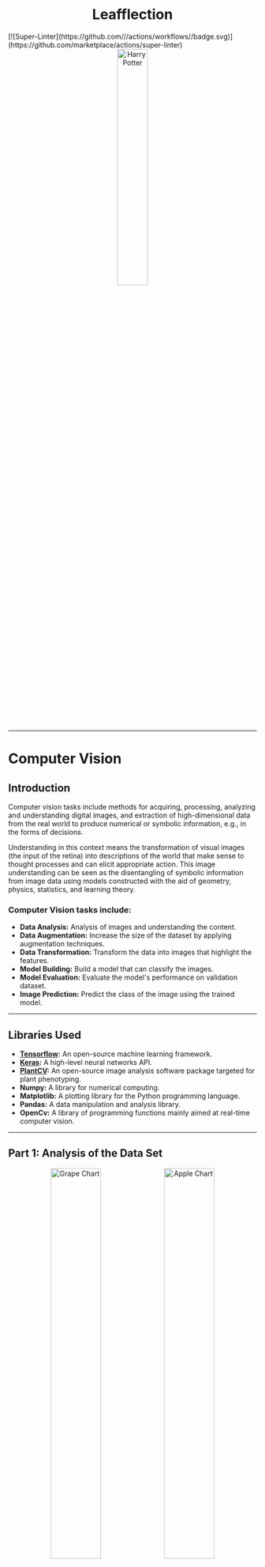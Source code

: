 <h1 align="center">Leafflection</h1>
[![Super-Linter](https://github.com/<OWNER>/<REPOSITORY>/actions/workflows/<WORKFLOW_FILE_NAME>/badge.svg)](https://github.com/marketplace/actions/super-linter)

<div align="center">
<img src="images/tree.png" alt="Harry Potter" width="35%">
</div>

---

# Computer Vision

## Introduction

Computer vision tasks include methods for acquiring,
processing, analyzing and understanding digital images,
and extraction of high-dimensional data from the real world
to produce numerical or symbolic information,
e.g., in the forms of decisions.

Understanding in this context means the transformation of visual images
(the input of the retina)
into descriptions of the world that make sense to thought processes and can
elicit appropriate action.
This image understanding can be seen as the disentangling of
symbolic information from image data
using models constructed with the aid of geometry,
physics, statistics, and learning theory.

### Computer Vision tasks include:

- **Data Analysis:** Analysis of images and understanding the content.
- **Data Augmentation:** Increase the size of the dataset by applying
  augmentation techniques.
- **Data Transformation:** Transform the data into images that highlight the
  features.
- **Model Building:** Build a model that can classify the images.
- **Model Evaluation:** Evaluate the model's performance on validation dataset.
- **Image Prediction:** Predict the class of the image using the trained model.

-------------------

## Libraries Used

- **[Tensorflow](https://tensorflow.org/guide/):** An open-source machine
  learning framework.
- **[Keras](https://keras.io/):** A high-level neural networks API.
- **[PlantCV](https://plantcv.readthedocs.io/en/stable/):** An open-source
  image analysis software package targeted for plant phenotyping.
- **Numpy:** A library for numerical computing.
- **Matplotlib:** A plotting library for the Python programming language.
- **Pandas:** A data manipulation and analysis library.
- **OpenCv:** A library of programming functions mainly aimed at real-time
  computer vision.

-------------------

## Part 1: Analysis of the Data Set

<div align="center">
  <img src="images/grape_chart.png" alt="Grape Chart" width="45%">
  <img src="images/apple_chart.png" alt="Apple Chart" width="45%">
</div>

### Instructions

Write a program named `distribution.py`
that takes as arguments a directory and
fetches images in its subdirectories.
This program, and therefore you, must then extract
and analyze/understand the data
set from the images.
The program should output pie charts and bar
charts for each plant type.
Your program must also retrieve the name of the directory
to name the chart’s colones accordingly.

### Example

```bash
python3 distribution.py --src leaves/
````

The program will walk through the directories and find the root directory.
It will then extract the subdirectory names and the images in them.
To analyze the data set, the program will output pie charts and bar charts
for each plant type.

-------------------

## Part 2: Data augmentation

Looking and the data set, you will notice that the images are not enough to
train a model. The data is not balanced, which could lead to overfitting.
To solve this problem, you will need to augment the data set. This is where
`augmentation.py` comes in. This program takes in a directory and applies
augmentation techniques to the images in the directory.

It automatically
detects the directory with the most images and augments the images in the
other directories to match the number of images in the directory with the most
images. Additionally, you can specify the number of images you want to augment.


<details>
<summary><strong>Click to view images</strong></summary>
<div align="center">
    <div style="display: inline-block; text-align: center; width: 20%;">
        <img src="images/augmented_gif.gif" alt="Original" width="100%">
        <div>Augmented Images created from a single image.</div>
    </div>
</div>
</details>


Above, you can see an example of an image going through different augmentation
techniques. The original image is top and center, and below are the augmented
versions of the image.

```bash
python3 augmentation.py --src leaves/
```

After balancing the data set, we check out the distribution of the data set
again. The data set is now balanced, and we can proceed to the next step.

<div align="center">
  <img src="images/grape_chart_balanced.png" alt="Grape Chart" width="45%">
  <img src="images/apple_chart_balanced.png" alt="Apple Chart" width="45%">
</div>


-------------------

## Part 3: Image Transformation

Next, we want to better understand the images in the data set. To achieve
this, we will transform the images to highlight the features in the images.

<details>
<summary><strong>Click to view images</strong></summary>

<div align="center">
    <div style="display: inline-block; text-align: center; width: 20%;">
        <img src="images/transformed_gif.gif" alt="Transformed" width="100%">
        <div>Transformed Images created from a single image.</div>
    </div>
</div>
<div align="center">
    <div style="display: inline-block; text-align: center; width: 20%;">
        <img src="images/transformed_histogram.png" alt="Histogram" width="100%">
        <div>Transformed Image Histogram</div>
    </div>
</div>

</details>

In total, we perform the following transformations:

- [Gaussian Blur](https://www.tutorialspoint.com/opencv/opencv_gaussian_blur.htm):
  A Gaussian blur is the result of blurring an image by a
  Gaussian function.
  It is a widely used effect in graphics software, typically
  to reduce image noise and reduce detail.
- [Disease Mask](https://www.tutorialspoint.com/how-to-mask-an-image-in-opencv-python):
  A mask is a binary image that is used to specify the pixels that
  should be analyzed. In our case we are using a mask to highlight the
  areas of the image that are affected by a disease.
- [ROI Objects](https://medium.com/swlh/roi-segmentation-contour-detection-and-image-thresholding-using-opencv-c0d2ea47b787):
  A region of interest (ROI) is a portion of an image that you want to
  filter or perform some operation on.
- [Analyze Objects](https://www.tutorialspoint.com/opencv/opencv_contour_features.htm):
  Analyzing objects in an image involves detecting the contours of the
  objects and extracting features like area, perimeter, and centroid.
- [Pseudolandmarks](https://www.tutorialspoint.com/opencv/opencv_contour_features.htm):
  Pseudolandmarks are points that are not actual landmarks but are
  used to represent the shape of an object.
  (Top, Center, Bottom)
- [Color Histogram](https://docs.opencv.org/4.x/d1/db7/tutorial_py_histogram_begins.html):
  A color histogram is a representation of the distribution of colors in an
  image.

These images help us understand the data set better and can be used to
improve the model's performance.

-------------------

## Part 4: Classification

### Training the Model

<div align="center">
  <img src="images/cnn_visualization.png" alt="CNN Model" width="100%">
</div>

In this part, we wrote a program named `train.py` that takes as parameter
a directory and fetches images in its subdirectories.
It must then increase/modify those images to learn the characteristics
of the diseases specified in the leaf.
Those learning must be saved and returned in a `.zip` that also includes
your increased/modified images.

Fortunately, we have already a couple programs that augmented and balance
the data set. We can now use the balanced data set to train the model.

```bash
python3 train.py --src leaves/
```

### Tensorflow - Keras Model

The model is a Convolutional Neural Network (CNN) that uses a series of
convolutional and pooling layers followed by fully connected layers for
image classification.

<details>
<summary><strong>Click to view model details</strong></summary>

```bash
Model: "sequential"
┏━━━━━━━━━━━━━━━━━━━━━━━━━━━━━━━━━━━━━━┳━━━━━━━━━━━━━━━━━━━━━━━━━━━━━┳━━━━━━━━━━━━━━━━━┓
┃ Layer (type)                         ┃ Output Shape                ┃         Param # ┃
┡━━━━━━━━━━━━━━━━━━━━━━━━━━━━━━━━━━━━━━╇━━━━━━━━━━━━━━━━━━━━━━━━━━━━━╇━━━━━━━━━━━━━━━━━┩
│ rescaling (Rescaling)                │ (None, 256, 256, 3)         │               0 │
├──────────────────────────────────────┼─────────────────────────────┼─────────────────┤
│ conv2d (Conv2D)                      │ (None, 256, 256, 16)        │             448 │
├──────────────────────────────────────┼─────────────────────────────┼─────────────────┤
│ max_pooling2d (MaxPooling2D)         │ (None, 128, 128, 16)        │               0 │
├──────────────────────────────────────┼─────────────────────────────┼─────────────────┤
│ conv2d_1 (Conv2D)                    │ (None, 128, 128, 32)        │           4,640 │
├──────────────────────────────────────┼─────────────────────────────┼─────────────────┤
│ max_pooling2d_1 (MaxPooling2D)       │ (None, 64, 64, 32)          │               0 │
├──────────────────────────────────────┼─────────────────────────────┼─────────────────┤
│ conv2d_2 (Conv2D)                    │ (None, 64, 64, 64)          │          18,496 │
├──────────────────────────────────────┼─────────────────────────────┼─────────────────┤
│ max_pooling2d_2 (MaxPooling2D)       │ (None, 32, 32, 64)          │               0 │
├──────────────────────────────────────┼─────────────────────────────┼─────────────────┤
│ conv2d_3 (Conv2D)                    │ (None, 32, 32, 128)         │          73,856 │
├──────────────────────────────────────┼─────────────────────────────┼─────────────────┤
│ max_pooling2d_3 (MaxPooling2D)       │ (None, 16, 16, 128)         │               0 │
├──────────────────────────────────────┼─────────────────────────────┼─────────────────┤
│ flatten (Flatten)                    │ (None, 32768)               │               0 │
├──────────────────────────────────────┼─────────────────────────────┼─────────────────┤
│ dense (Dense)                        │ (None, 128)                 │       4,194,432 │
├──────────────────────────────────────┼─────────────────────────────┼─────────────────┤
│ dropout (Dropout)                    │ (None, 128)                 │               0 │
├──────────────────────────────────────┼─────────────────────────────┼─────────────────┤
│ dense_1 (Dense)                      │ (None, 8)                   │           1,032 │
└──────────────────────────────────────┴─────────────────────────────┴─────────────────┘
 Total params: 12,878,714 (49.13 MB)
 Trainable params: 4,292,904 (16.38 MB)
 Non-trainable params: 0 (0.00 B)
 Optimizer params: 8,585,810 (32.75 MB)
```

-------------------

### Model Architecture Overview

Each layer of the model is explained in terms of its purpose,
output shape, and the number of parameters (`Param #`) it utilizes.

#### Layer-by-Layer Explanation

#### 1. Rescaling Layer (`rescaling`)

- **Purpose**: Normalize pixel values of input images to the range [0, 1].
    - **Output Shape**: `(None, 256, 256, 3)`
    - **Param #**: `0`
        - No trainable parameters; it's a preprocessing step.

#### 2. Convolutional Layer (`conv2d`)

- **Purpose**: Apply convolution operation with 16 filters.
    - **Output Shape**: `(None, 256, 256, 16)`
    - **Param #**: `448`
        - **Explanation**:
            - **Convolution**: This layer convolves (slides) 16 filters (small
              matrices) across the input image to produce 16 feature maps.
            - **Kernel Size**: The size of each filter matrix is `3x3`
              pixels (`kernel_size=3`), which determines the local input region
              to
              which each filter is applied.
            - **Activation Function (ReLU)**: Applies the ReLU (Rectified
              Linear
              Unit) activation function element-wise to introduce
              non-linearity.

#### 3. MaxPooling2D Layer (`max_pooling2d`)

- **Purpose**: Downsample representation by extracting maximum values.
    - **Output Shape**: `(None, 128, 128, 16)`
    - **Param #**: `0`
        - **Explanation**:
            - **Max Pooling**: Reduces the dimensionality of each feature map,
              retaining the most important information.
            - **Pool Size**: Defaults to a `2x2` window (`pool_size=(2, 2)`),
              halving the spatial dimensions (width and height).

#### 4. Convolutional Layer (`conv2d_1`)

- **Purpose**: Apply convolution operation with 32 filters.
    - **Output Shape**: `(None, 128, 128, 32)`
    - **Param #**: `4,640`
        - **Explanation**:
            - Builds upon the previous convolutional layer, extracting 32
              different
              features.

#### 5. MaxPooling2D Layer (`max_pooling2d_1`)

- **Purpose**: Downsample representation.
    - **Output Shape**: `(None, 61, 61, 32)`
    - **Param #**: `0`

#### 6. Dropout Layer (`dropout`)

- **Purpose**: Regularization to prevent overfitting by randomly setting a
  fraction of input units to zero.
    - **Output Shape**: `(None, 64, 64, 32)`
    - **Param #**: `0`

#### 7. Convolutional Layer (`conv2d_2`)

- **Purpose**: Apply convolution operation with 64 filters.
    - **Output Shape**: `(None, 64, 64, 64)`
    - **Param #**: `18,496`

#### 8. MaxPooling2D Layer (`max_pooling2d_2`)

- **Purpose**: Further downsample representation.
    - **Output Shape**: `(None, 32, 32, 64)`
    - **Param #**: `0`

#### 9. Convolutional Layer (`conv2d_3`)

- **Purpose**: Apply convolution operation with 128 filters.
    - **Output Shape**: `(None, 32, 32, 128)`
    - **Param #**: `73,856`

#### 10. MaxPooling2D Layer (`max_pooling2d_3`)

- **Purpose**: Further downsample representation.
    - **Output Shape**: `(None, 16, 16, 128)`
    - **Param #**: `0`

#### 11. Flatten Layer (`flatten`)

- **Purpose**: Convert 2D matrix into a vector.
    - **Output Shape**: `(None, 32,768)`
    - **Param #**: `0`

#### 12. Dense Layer (`dense`)

- **Purpose**: Fully connected layer with 128 neurons.
    - **Output Shape**: `(None, 128)`
    - **Param #**: `4,194,432`

#### 13. Dropout Layer (`dropout`)

- **Purpose**: Regularization to prevent overfitting.
    - **Output Shape**: `(None, 128)`
    - **Param #**: `0

#### 14. Dense Layer (`dense_1`)

- **Purpose**: Output layer with 8 neurons (equal to the number of classes).
    - **Output Shape**: `(None, 8)`
    - **Param #**: `1,032`

#### Total Parameters

- **Total params**: `12,878,714` (49.13 MB)
    - Total number of parameters in the model.
      These include weights, biases, and other learnable parameters
      such as Adam optimizer parameters.
    - **Trainable params**: `4,292,904` (16.38 MB)
        - Number of parameters that can be updated during training.
    - **Non-trainable params**: `0` (0.00 B
        - Number of parameters that are not updated during training.
          These include the parameters of the Rescaling layer.
    - **Optimizer params**: `8,585,810` (32.75 MB
        - Additional parameters used by the optimizer (Adam).

</details>

-------------------

### Summary

This CNN model uses a series of convolutional and pooling layers followed by
fully connected layers for image classification. Here's a breakdown of key
terms:

- **Convolutional Layer**: Applies filters to input images to extract features
  like edges and textures.
- **Max Pooling**: Reduces the spatial dimensions of each feature map, focusing
  on the most important features.
- **Kernel Size**: Specifies the size of the filter matrix used in
  convolutional layers.
- **Dropout**: Randomly drops a fraction of connections between layers during
  training to prevent overfitting.
- **Activation Function (ReLU)**: Introduces non-linearity to the model,
  allowing it to learn complex patterns in the data.

Understanding these components helps in designing effective neural networks for
tasks like image classification, improving both model accuracy and efficiency.

-------------------

### Training Results

<div align="center">
  <img src="images/model_v1_metrics.png" alt="Training Metrics" width="100%">
</div>

The model was trained for 10 epochs with a batch size of 32. The training
accuracy was 95%, and the validation accuracy was 96%. The training loss was
0.15, and the validation loss was 0.13.

### Model Evaluation

After training the model, we evaluate its performance on the test data set.
The model achieves an accuracy of 96% on the test data set, indicating that it
generalizes well to unseen data.

### Saving the Model

Once the model is trained and evaluated, it is saved as a `.zip` file along
with the split data set and augmented images. We save the validation data set
separately from the training data set to evaluate the model's performance.
Additionally, we save the labels and model architecture for future reference.

-------------------

## Part 5: Image Prediction

### Predicting the Class of an Image

Finally, we wrote a program named `predict.py` that takes as parameter an image
or a directory of images and predicts the class of the image using the trained
model.

```bash
python3 predict.py --src data/validation/Grape_healthy/image_(1).jpg
```

The program extracts the model and labels from the `.zip` file and uses them to
predict the class of the image. It then displays the image along with the
predicted class and the model's confidence in the prediction.

<div align="center">
  <img src="images/model_prediction.png" alt="Prediction" width="100%">
</div>

The model predicts the class of the image as `Grape_healthy` with a confidence
of 99.9%. Not too shabby!































